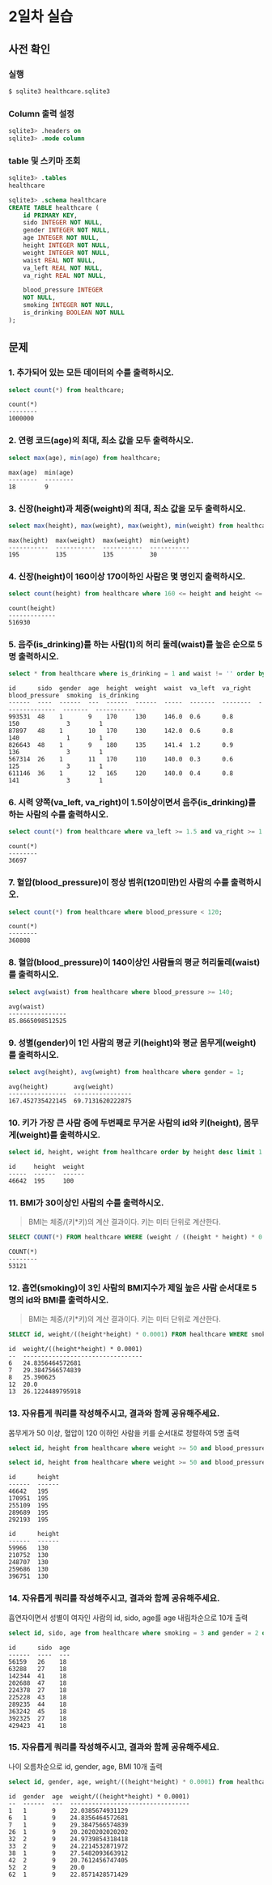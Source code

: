# 2일차 실습

## 사전 확인

### 실행

```bash
$ sqlite3 healthcare.sqlite3 
```

### Column 출력 설정

```sql
sqlite3> .headers on 
sqlite3> .mode column
```

### table 및 스키마 조회

```sql
sqlite3> .tables
healthcare

sqlite3> .schema healthcare
CREATE TABLE healthcare (
    id PRIMARY KEY,        
    sido INTEGER NOT NULL, 
    gender INTEGER NOT NULL,
    age INTEGER NOT NULL,  
    height INTEGER NOT NULL,
    weight INTEGER NOT NULL,
    waist REAL NOT NULL,   
    va_left REAL NOT NULL, 
    va_right REAL NOT NULL,

    blood_pressure INTEGER 
    NOT NULL,
    smoking INTEGER NOT NULL,
    is_drinking BOOLEAN NOT NULL
);
```

## 문제

### 1. 추가되어 있는 모든 데이터의 수를 출력하시오.

```sql
select count(*) from healthcare;
```

```
count(*)
--------
1000000
```

### 2. 연령 코드(age)의 최대, 최소 값을 모두 출력하시오. 

```sql
select max(age), min(age) from healthcare;
```

```
max(age)  min(age)
--------  --------
18        9       
```

### 3. 신장(height)과 체중(weight)의 최대, 최소 값을 모두 출력하시오.

```sql
select max(height), max(weight), max(weight), min(weight) from healthcare;
```

```
max(height)  max(weight)  max(weight)  min(weight)
-----------  -----------  -----------  -----------
195          135          135          30         
```

### 4. 신장(height)이 160이상 170이하인 사람은 몇 명인지 출력하시오.

```sql
select count(height) from healthcare where 160 <= height and height <= 170;
```

```
count(height)
-------------
516930       
```

### 5. 음주(is_drinking)를 하는 사람(1)의 허리 둘레(waist)를 높은 순으로 5명 출력하시오. 

```sql
select * from healthcare where is_drinking = 1 and waist != '' order by waist desc limit 5;
```

```
id      sido  gender  age  height  weight  waist  va_left  va_right  blood_pressure  smoking  is_drinking
------  ----  ------  ---  ------  ------  -----  -------  --------  --------------  -------  -----------
993531  48    1       9    170     130     146.0  0.6      0.8       150             3        1          
87897   48    1       10   170     130     142.0  0.6      0.8       140             1        1          
826643  48    1       9    180     135     141.4  1.2      0.9       136             3        1          
567314  26    1       11   170     110     140.0  0.3      0.6       125             3        1          
611146  36    1       12   165     120     140.0  0.4      0.8       141             3        1      
```

### 6. 시력 양쪽(va_left, va_right)이 1.5이상이면서 음주(is_drinking)를 하는 사람의 수를 출력하시오.

```sql
select count(*) from healthcare where va_left >= 1.5 and va_right >= 1.5 and is_drinking = 1;
```

```
count(*)
--------
36697   
```

### 7. 혈압(blood_pressure)이 정상 범위(120미만)인 사람의 수를 출력하시오.

```sql
select count(*) from healthcare where blood_pressure < 120;
```

```
count(*)
--------
360808  
```

### 8. 혈압(blood_pressure)이 140이상인 사람들의 평균 허리둘레(waist)를 출력하시오.

```sql
select avg(waist) from healthcare where blood_pressure >= 140;
```

```
avg(waist)      
----------------
85.8665098512525
```

### 9. 성별(gender)이 1인 사람의 평균 키(height)와 평균 몸무게(weight)를 출력하시오.

```sql
select avg(height), avg(weight) from healthcare where gender = 1;
```

```
avg(height)       avg(weight)     
----------------  ----------------
167.452735422145  69.7131620222875
```

### 10. 키가 가장 큰 사람 중에 두번째로 무거운 사람의 id와 키(height), 몸무게(weight)를 출력하시오.

```sql
select id, height, weight from healthcare order by height desc limit 1 offset 1;
```

```
id     height  weight
-----  ------  ------
46642  195     100   
```

### 11. BMI가 30이상인 사람의 수를 출력하시오.

> BMI는 체중/(키*키)의 계산 결과이다. 
> 키는 미터 단위로 계산한다.

```sql
SELECT COUNT(*) FROM healthcare WHERE (weight / ((height * height) * 0.0001) >= 30);
```

```
COUNT(*)
--------
53121   
```

### 12. 흡연(smoking)이 3인 사람의 BMI지수가 제일 높은 사람 순서대로 5명의 id와 BMI를 출력하시오.

> BMI는 체중/(키*키)의 계산 결과이다. 
> 키는 미터 단위로 계산한다.

```sql
SELECT id, weight/((height*height) * 0.0001) FROM healthcare WHERE smoking = 3 ORDER BY (weight / (height * height) * 0.0001) DESC LIMIT 5;
```

```
id  weight/((height*height) * 0.0001)
--  ---------------------------------
6   24.8356464572681                 
7   29.3847566574839                 
8   25.390625                        
12  20.0                             
13  26.1224489795918                 
```

### 13. 자유롭게 쿼리를 작성해주시고, 결과와 함께 공유해주세요.

몸무게가 50 이상, 혈압이 120 이하인 사람을 키를 순서대로 정렬하여 5명 출력

```sql
select id, height from healthcare where weight >= 50 and blood_pressure <= 120 order by height desc limit 5;

select id, height from healthcare where weight >= 50 and blood_pressure <= 120 order by height asc limit 5;
```

```
id      height
------  ------
46642   195   
170951  195   
255109  195   
289689  195   
292193  195   

id      height
------  ------
59966   130   
210752  130   
248707  130   
259686  130   
396751  130   
```

### 14. 자유롭게 쿼리를 작성해주시고, 결과와 함께 공유해주세요.

흡연자이면서 성별이 여자인 사람의 id, sido, age를  age 내림차순으로 10개 출력

```sql
select id, sido, age from healthcare where smoking = 3 and gender = 2 order by age desc limit 10;
```

```
id      sido  age
------  ----  ---
56159   26    18 
63288   27    18 
142344  41    18 
202688  47    18 
224378  27    18 
225228  43    18 
289235  44    18 
363242  45    18 
392325  27    18 
429423  41    18 
```

### 15. 자유롭게 쿼리를 작성해주시고, 결과와 함께 공유해주세요.

나이 오름차순으로 id, gender, age, BMI 10개 출력

```sql
select id, gender, age, weight/((height*height) * 0.0001) from healthcare order by age asc limit 10;
```

```₩
id  gender  age  weight/((height*height) * 0.0001)
--  ------  ---  ---------------------------------
1   1       9    22.0385674931129                 
6   1       9    24.8356464572681                 
7   1       9    29.3847566574839                 
26  1       9    20.2020202020202                 
32  2       9    24.9739854318418                 
33  2       9    24.2214532871972                 
38  1       9    27.5482093663912                 
42  2       9    20.7612456747405                 
52  2       9    20.0                             
62  1       9    22.8571428571429    
```